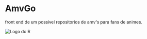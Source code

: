 # AmvGo

front end de um possivel repositorios de amv's para fans de animes.


![Logo do R](https://lh3.googleusercontent.com/pw/ACtC-3dB4t0u6ikfHWmh4Whm6XY6K0WoAGGIrctCgqTkLX2G1-LNFbtbLgcJhyEYpWgOJ39tYrZkBoT7Hog7PFze74djZU_VXg6Nk0MOng3PkoDVka7mVXDtFlqYOpLTKXd6SIz_gaLgOXTetUUjGuI1oJos=w750-h358-no?authuser=0)
